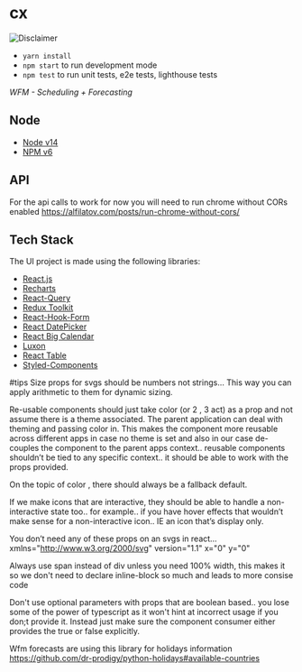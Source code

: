 # cx

![Disclaimer](https://media.giphy.com/media/AhjXalGPAfJg4/giphy.gif)

- `yarn install`
- `npm start` to run development mode
- `npm test` to run unit tests, e2e tests, lighthouse tests

_WFM - Scheduling + Forecasting_

## Node
- [Node v14](https://nodejs.org/dist/latest-v14.x/docs/api/)
- [NPM v6](https://www.npmjs.com/package/npm?activeTab=versions)

## API
For the api calls to work for now you will need to run chrome without CORs enabled
https://alfilatov.com/posts/run-chrome-without-cors/

## Tech Stack

The UI project is made using the following libraries:

- [React.js](https://reactjs.org/)
- [Recharts](https://recharts.org/en-US/)
- [React-Query](https://react-query.tanstack.com/)
- [Redux Toolkit](https://redux-toolkit.js.org/)
- [React-Hook-Form](https://react-hook-form.com/)
- [React DatePicker](https://reactdatepicker.com/)
- [React Big Calendar](https://github.com/jquense/react-big-calendar)
- [Luxon](https://moment.github.io/luxon/)
- [React Table](https://react-table.tanstack.com/)
- [Styled-Components](https://styled-components.com/)



#tips
Size props for svgs should be numbers not strings…
This way you can apply arithmetic to them for dynamic sizing.

Re-usable components should just take color (or 2 , 3 act) as a prop and not assume there is a theme associated. The parent application can deal with theming and passing color in. This makes the component more reusable across different apps in case no theme is set and also in our case de-couples the component to the parent apps context..   reusable components shouldn’t be tied to any specific context..  it should be able to work with the props provided.

On the topic of color ,  there should always be a fallback default.

If we make icons that are interactive,  they should be able to handle a non-interactive state too..   for example..  if you have hover effects that wouldn’t make sense for a non-interactive icon..   IE an icon that’s display only.

You don’t need any of these props on an svgs in react… xmlns="http://www.w3.org/2000/svg" version="1.1" x="0" y="0"

Always use span instead of div unless you need 100% width, this makes it so we don't need to declare inline-block so much and leads to more consise code

Don't use optional parameters with props that are boolean based..  you lose some of the power of typescript as it won't hint at incorrect usage if you don;t provide it. Instead just make sure the component consumer either provides the true or false explicitly.

Wfm forecasts are using this library for holidays information
https://github.com/dr-prodigy/python-holidays#available-countries